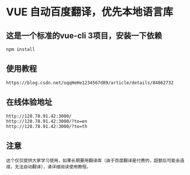# VUE 自动百度翻译，优先本地语言库

## 这是一个标准的vue-cli 3项目，安装一下依赖
```
npm install
```

## 使用教程
```
https://blog.csdn.net/oqqHeHe1234567d89/article/details/84862732
```

## 在线体验地址
```
http://120.78.91.42:3000/
http://120.78.91.42:3000/?to=en
http://120.78.91.42:3000/?to=th
```

## 注意
```
这个仅仅提供大家学习使用，如果长期要用翻译库（由于百度翻译是付费的，超额后可能会造成，无法自动翻译），请详细阅读使用教程。
```

